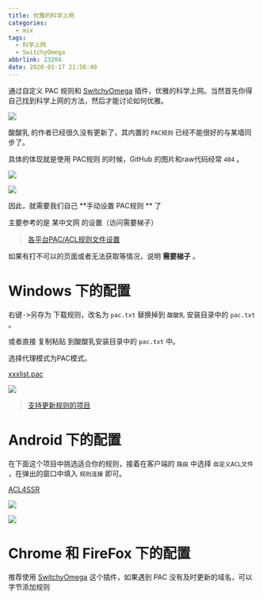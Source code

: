 ```yaml
---
title: 优雅的科学上网
categories:
  - mix
tags:
  - 科学上网
  - SwitchyOmega
abbrlink: 23204
date: 2020-01-17 21:56:40
---
```




通过自定义 PAC 规则和 [SwitchyOmega](https://proxy-switchyomega.com/) 插件，优雅的科学上网。当然首先你得自己找到科学上网的方法，然后才能讨论如何优雅。

![](http://markdown.yeek.top/20200117220553.png)

<!-- more -->



酸酸乳 的作者已经很久没有更新了，其内置的 `PAC规则` 已经不能很好的与某墙同步了。

具体的体现就是使用 PAC规则 的时候，GitHub 的图片和raw代码经常 `404` 。

![](http://markdown.yeek.top/20200117221613.png)

![](http://markdown.yeek.top/20200117221808.png)



因此，就需要我们自己 **手动设置 PAC规则 ** 了

主要参考的是 某中文网 的设置（访问需要梯子）

> [各平台PAC/ACL规则文件设置](https://ssr.tools/495)



如果有打不可以的页面或者无法获取等情况，说明 **需要梯子** 。



# Windows 下的配置

 <kbd>右键->另存为</kbd> 下载规则，改名为 `pac.txt` 替换掉到 `酸酸乳` 安装目录中的 `pac.txt` 。

或者直接 <kbd>复制粘贴</kbd> 到酸酸乳安装目录中的  `pac.txt` 中。

选择代理模式为PAC模式。

[xxxlist.pac](https://raw.githubusercontent.com/petronny/gfwlist2pac/master/gfwlist.pac)

![](http://markdown.yeek.top/20200117222841.png)



> [支持更新规则的项目](https://github.com/petronny/gfwlist2pac)



# Android 下的配置

在下面这个项目中挑选适合你的规则，接着在客户端的 `路由` 中选择 `自定义ACL文件` ，在弹出的窗口中填入 `规则连接` 即可。

[ACL4SSR](https://github.com/ACL4SSR/ACL4SSR)

![](http://markdown.yeek.top/20200117224514.jpg)

![](http://markdown.yeek.top/20200117224524.jpg)





# Chrome 和 FireFox 下的配置

推荐使用 [SwitchyOmega](https://proxy-switchyomega.com/) 这个插件，如果遇到 PAC 没有及时更新的域名，可以字节添加规则